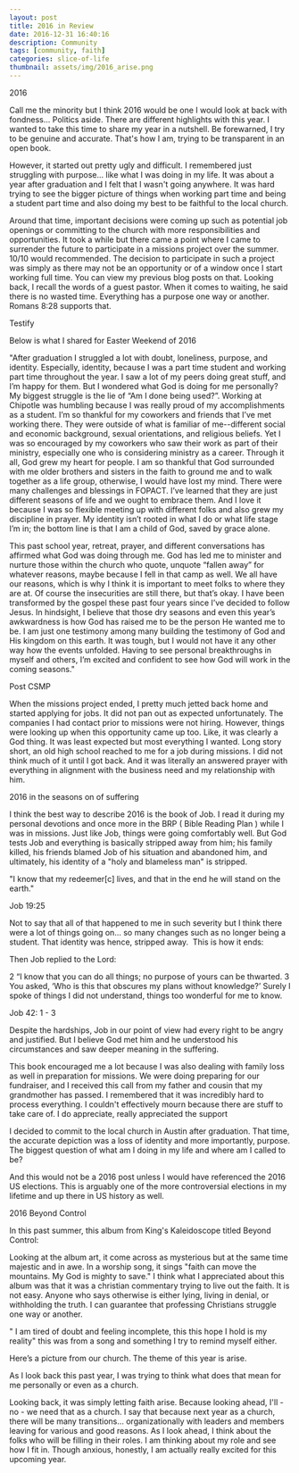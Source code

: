 ```yaml
---
layout: post
title: 2016 in Review
date: 2016-12-31 16:40:16
description: Community
tags: [community, faith]
categories: slice-of-life
thumbnail: assets/img/2016_arise.png
---
```

2016

Call me the minority but I think 2016 would be one I would look at back with fondness... Politics aside. There are different highlights with this year. I wanted to take this time to share my year in a nutshell. Be forewarned, I try to be genuine and accurate. That's how I am, trying to be transparent in an open book.

However, it started out pretty ugly and difficult. I remembered just struggling with purpose... like what I was doing in my life. It was about a year after graduation and I felt that I wasn't going anywhere. It was hard trying to see the bigger picture of things when working part time and being a student part time and also doing my best to be faithful to the local church.

Around that time, important decisions were coming up such as potential job openings or committing to the church with more responsibilities and opportunities. It took a while but there came a point where I came to surrender the future to participate in a missions project over the summer. 10/10 would recommended. The decision to participate in such a project was simply as there may not be an opportunity or of a window once I start working full time. You can view my previous blog posts on that. Looking back, I recall the words of a guest pastor. When it comes to waiting, he said there is no wasted time. Everything has a purpose one way or another. Romans 8:28 supports that.

Testify

Below is what I shared for Easter Weekend of 2016

"After graduation I struggled a lot with doubt, loneliness, purpose, and identity. Especially, identity, because I was a part time student and working part time throughout the year. I saw a lot of my peers doing great stuff, and I’m happy for them. But I wondered what God is doing for me personally? My biggest struggle is the lie of “Am I done being used?”. Working at Chipotle was humbling because I was really proud of my accomplishments as a student. I’m so thankful for my coworkers and friends that I’ve met working there. They were outside of what is familiar of me--different social and economic background, sexual orientations, and religious beliefs. Yet I was so encouraged by my coworkers who saw their work as part of their ministry, especially one who is considering ministry as a career. Through it all, God grew my heart for people.
I am so thankful that God surrounded with me older brothers and sisters in the faith to ground me and to walk together as a life group, otherwise, I would have lost my mind. There were many challenges and blessings in FOPACT. I’ve learned that they are just different seasons of life and we ought to embrace them. And I love it because I was so flexible meeting up with different folks and also grew my discipline in prayer. My identity isn’t rooted in what I do or what life stage I’m in; the bottom line is that I am a child of God, saved by grace alone.

This past school year, retreat, prayer, and different conversations has affirmed what God was doing through me. God has led me to minister and nurture those within the church who quote, unquote “fallen away” for whatever reasons, maybe because I fell in that camp as well. We all have our reasons, which is why I think it is important to meet folks to where they are at.
Of course the insecurities are still there, but that’s okay. I have been transformed by the gospel these past four years since I’ve decided to follow Jesus. In hindsight, I believe that those dry seasons and even this year’s awkwardness is how God has raised me to be the person He wanted me to be. I am just one testimony among many building the testimony of God and His kingdom on this earth. It was tough, but I would not have it any other way how the events unfolded. Having to see personal breakthroughs in myself and others, I’m excited and confident to see how God will work in the coming seasons."

Post CSMP

When the missions project ended, I pretty much jetted back home and started applying for jobs. It did not pan out as expected unfortunately. The companies I had contact prior to missions were not hiring. However, things were looking up when this opportunity came up too. Like, it was clearly a God thing. It was least expected but most everything I wanted. Long story short, an old high school reached to me for a job during missions. I did not think much of it until I got back. And it was literally an answered prayer with everything in alignment with the business need and my relationship with him.

2016 in the seasons on of suffering

I think the best way to describe 2016 is the book of Job. I read it during my personal devotions and once more in the BRP ( Bible Reading Plan ) while I was in missions. Just like Job, things were going comfortably well. But God tests Job and everything is basically stripped away from him; his family killed, his friends blamed Job of his situation and abandoned him, and ultimately, his identity of a "holy and blameless man" is stripped.

"I know that my redeemer[c] lives,
and that in the end he will stand on the earth."

Job 19:25

Not to say that all of that happened to me in such severity but I think there were a lot of things going on... so many changes such as no longer being a student. That identity was hence, stripped away.  This is how it ends:

Then Job replied to the Lord:

2 “I know that you can do all things;
no purpose of yours can be thwarted.
3 You asked, ‘Who is this that obscures my plans without knowledge?’
Surely I spoke of things I did not understand,
things too wonderful for me to know.

Job 42: 1 - 3

Despite the hardships, Job in our point of view had every right to be angry and justified. But I believe God met him and he understood his circumstances and saw deeper meaning in the suffering.

This book encouraged me a lot because I was also dealing with family loss as well in preparation for missions. We were doing preparing for our fundraiser, and I received this call from my father and cousin that my grandmother has passed. I remembered that it was incredibly hard to process everything. I couldn't effectively mourn because there are stuff to take care of. I do appreciate, really appreciated the support

I decided to commit to the local church in Austin after graduation. That time, the accurate depiction was a loss of identity and more importantly, purpose. The biggest question of what am I doing in my life and where am I called to be?

And this would not be a 2016 post unless I would have referenced the 2016 US elections. This is arguably one of the more controversial elections in my lifetime and up there in US history as well.

2016 Beyond Control

In this past summer, this album from King's Kaleidoscope titled Beyond Control:

Looking at the album art, it come across as mysterious but at the same time majestic and in awe. In a worship song, it sings "faith can move the mountains. My God is mighty to save." I think what I appreciated about this album was that it was a christian commentary trying to live out the faith. It is not easy. Anyone who says otherwise is either lying, living in denial, or withholding the truth. I can guarantee that professing Christians struggle one way or another.

" I am tired of doubt and feeling incomplete, this this hope I hold is my reality" this was from a song and something I try to remind myself either.

Here’s a picture from our church. The theme of this year is arise.

As I look back this past year, I was trying to think what does that mean for me personally or even as a church.

Looking back, it was simply letting faith arise. Because looking ahead, I'll - no - we need that as a church. I say that because next year as a church, there will be many transitions… organizationally with leaders and members leaving for various and good reasons. As I look ahead, I think about the folks who will be filling in their roles. I am thinking about my role and see how I fit in. Though anxious, honestly, I am actually really excited for this upcoming year.